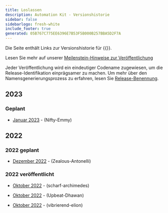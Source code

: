 ```yaml
---
title: Loslassen
description: Automation Kit - Versionshistorie
sidebar: false
sidebarlogo: fresh-white
include_footer: true
generated: 05B767C775EE6396E7B53F5B000B257BBA5D2F7A
---
```


Die Seite enthält Links zur Versionshistorie für {{<product-name>}}.

Lesen Sie mehr auf unserer [Meilenstein-Hinweise zur Veröffentlichung](/de/releases/milestones)

Jeder Veröffentlichung wird ein eindeutiger Codename zugewiesen, um die Release-Identifikation einprägsamer zu machen. Um mehr über den Namensgenerierungsprozess zu erfahren, lesen Sie [Release-Benennung](/de/releases/naming).

## 2023

### Geplant

- [Januar 2023](/de/releases/january-2023) - (Nifty-Emmy)

## 2022

### 2022 geplant

- [Dezember 2022](/de/releases/december-2022) - (Zealous-Antonelli)

### 2022 veröffentlicht

- [Oktober 2022](/de/releases/november-2022) - (scharf-archimedes)

- [Oktober 2022](/de/releases/october-2022) - (Upbeat-Dhawan)

- [Oktober 2022](/de/releases/september-2022) - (vibrierend-elion)
